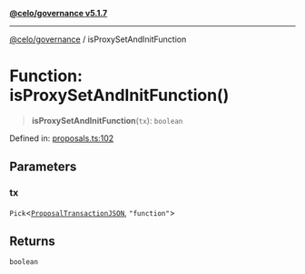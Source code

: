 [**@celo/governance v5.1.7**](../README.md)

***

[@celo/governance](../README.md) / isProxySetAndInitFunction

# Function: isProxySetAndInitFunction()

> **isProxySetAndInitFunction**(`tx`): `boolean`

Defined in: [proposals.ts:102](https://github.com/celo-org/developer-tooling/blob/master/packages/sdk/governance/src/proposals.ts#L102)

## Parameters

### tx

`Pick`\<[`ProposalTransactionJSON`](../interfaces/ProposalTransactionJSON.md), `"function"`\>

## Returns

`boolean`
